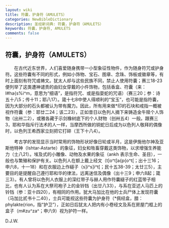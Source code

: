```yaml
---
layout: wiki
title: 符囊，护身符（AMULETS）
categories: NewBibleDictionary
description: 圣经新词典: 符囊，护身符（AMULETS）
keywords: 符囊，护身符, AMULETS
comments: false
---
```


## 符囊，护身符（AMULETS）

　　在古代近东世界，人们喜爱随身携带一小型象征性物件，作为随身符咒或护身符。这些符囊有不同的形式，例如小饰物、宝石、图章、念珠、饰板或徽章等，有时上面刻有符咒或祷文。犹太人却与这些民族不同，禁止人使用符囊；赛三18-23便列举了这类遭神谴责的由妇女穿戴的小件饰物，包括香盒、符囊（来：I#ha{s%i^m，意思为“细语”，是指符咒、或是指耍蛇的咒语）（赛三20；参：诗五十八5；传十11；耶八17）。箴十七8中使人得顺利的“宝玉”，也可能是指符囊，因为大部分的石头都被认为带有魔力。因此，所有用来做*印的石块和戒指一概被视作符囊（参：耶廿二24；该二23），正如昔日以色列人摘下来铸造金牛赎个人饰物（出卅二2），或雅各藏于示剑橡树底下的个人财物（创卅五4）一般。跟赛三3，耶和华指斥行法术的人一样，当摩西所做的铜蛇日后成为以色列人敬拜的偶像时，以色列王希西家立刻把它打碎（王下十八4）。

　　考古学的发现显示当时常用的饰物形状好像日轮或半月，这是伊施他尔神及亚斯他特神（Ishtar-Astarte）的象征，妇女和牲畜穿戴这类饰物，以求增强生养能力（士八21）。埃及式的小雕像、动物及水果的象征（ankh 表示生命、圣目），一般也与繁殖和保护有关。以色列人在额上戴上经文（t]o^t]a{p{o^t[；出十三16；申六8，十一18）和在衣服边上作繸子（s]i^s]i^t[；民十五38-39；太廿三5），主要目的是提醒自己遵行耶和华的律法，远离迷信及偶像（出十三9；申六8起；箴三3）。有人曾将以色列人衣服上的深红带子与赫人用作符囊繸子的红蓝带子相比，也有人认为系在大祭司袍子上的金铃铛（出廿八33），与系在亚述人马匹上的铃铛（参：亚十四20），有相同的作用。犹大马加比在他的士兵尸体上发现符囊（马加比贰书十二40），士兵可能视这些符囊为护身符（*佩经盒，腊：phylakte{rion，指“护卫”），正如日后犹太人把内有小卷经文及系在房屋门框上的盒子（m#zu^za^；申六9）视为护符一样。

D.J.W.






